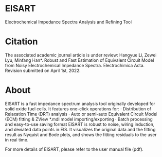 # EISART
 Electrochemical Impedance Spectra Analysis and Refining Tool
# Citation
 The associated academic journal article is under review: 
 Hangyue Li, Zewei Lyu, Minfang Han*. Robust and Fast Estimation of Equivalent Circuit Model from Noisy Electrochemical Impedance Spectra. Electrochimica Acta. Revision submitted on April 1st, 2022.

# About
 EISART is a fast impedance spectrum analysis tool originally developed for solid oxide fuel cells.
 It features one-click operations for:
 · Distribution of Relaxation Time (DRT) analysis
 · Auto or semi-auto Equivalent Circuit Model (ECM) fitting & ZView *.mdl model importing/exporting
 · Batch processing and easy-to-use saving format
 EISART is robust to noise, wiring induction, and deviated data points in EIS. It visualizes the original data and the fitting result as  Nyquist and Bode plots, and shows the fitting residuals to the user in real time.

 For more details of EISART, please refer to the user manual file (pdf).
